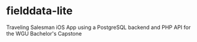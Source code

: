 # fielddata-lite
Traveling Salesman iOS App using a PostgreSQL backend and PHP API for the WGU Bachelor's Capstone
